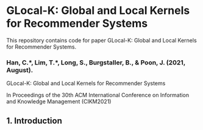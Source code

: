 # GLocal-K: Global and Local Kernels for Recommender Systems

This repository contains code for paper GLocal-K: Global and Local Kernels for Recommender Systems.

### Han, C.\*, Lim, T.\*, Long, S., Burgstaller, B., & Poon, J. (2021, August).
GLocal-K: Global and Local Kernels for Recommender Systems

In Proceedings of the 30th ACM International Conference on Information and Knowledge Management (CIKM2021)

## 1. Introduction
